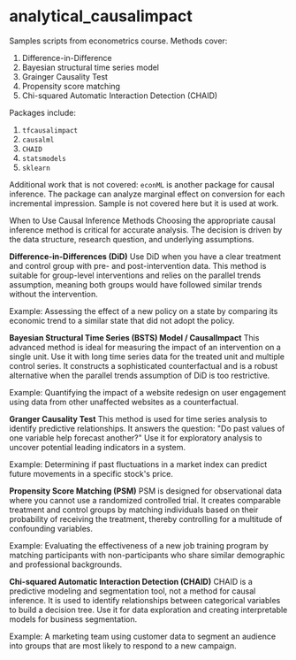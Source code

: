 # analytical_causalimpact
Samples scripts from econometrics course. Methods cover:
1. Difference-in-Difference
2. Bayesian structural time series model
3. Grainger Causality Test
4. Propensity score matching
5. Chi-squared Automatic Interaction Detection (CHAID)
 
Packages include:
1. `tfcausalimpact`
2. `causalml`
3. `CHAID`
4. `statsmodels`
5. `sklearn`

Additional work that is not covered:
`econML` is another package for causal inference. The package can analyze marginal effect on conversion for each incremental impression. Sample is not covered here but it is used at work. 

When to Use Causal Inference Methods
Choosing the appropriate causal inference method is critical for accurate analysis. The decision is driven by the data structure, research question, and underlying assumptions.

**Difference-in-Differences (DiD)**
Use DiD when you have a clear treatment and control group with pre- and post-intervention data. This method is suitable for group-level interventions and relies on the parallel trends assumption, meaning both groups would have followed similar trends without the intervention.

Example: Assessing the effect of a new policy on a state by comparing its economic trend to a similar state that did not adopt the policy.

**Bayesian Structural Time Series (BSTS) Model / CausalImpact**
This advanced method is ideal for measuring the impact of an intervention on a single unit. Use it with long time series data for the treated unit and multiple control series. It constructs a sophisticated counterfactual and is a robust alternative when the parallel trends assumption of DiD is too restrictive.

Example: Quantifying the impact of a website redesign on user engagement using data from other unaffected websites as a counterfactual.

**Granger Causality Test**
This method is used for time series analysis to identify predictive relationships. It answers the question: "Do past values of one variable help forecast another?" Use it for exploratory analysis to uncover potential leading indicators in a system.

Example: Determining if past fluctuations in a market index can predict future movements in a specific stock's price.

**Propensity Score Matching (PSM)**
PSM is designed for observational data where you cannot use a randomized controlled trial. It creates comparable treatment and control groups by matching individuals based on their probability of receiving the treatment, thereby controlling for a multitude of confounding variables.

Example: Evaluating the effectiveness of a new job training program by matching participants with non-participants who share similar demographic and professional backgrounds.

**Chi-squared Automatic Interaction Detection (CHAID)**
CHAID is a predictive modeling and segmentation tool, not a method for causal inference. It is used to identify relationships between categorical variables to build a decision tree. Use it for data exploration and creating interpretable models for business segmentation.

Example: A marketing team using customer data to segment an audience into groups that are most likely to respond to a new campaign.
